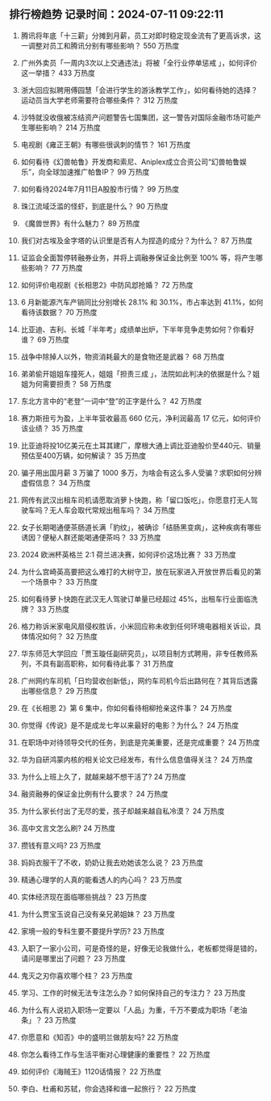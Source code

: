 
## 排行榜趋势 记录时间：2024-07-11 09:22:11
  
  1. 腾讯将年底「十三薪」分摊到月薪，员工对即时稳定现金流有了更高诉求，这一调整对员工和腾讯分别有哪些影响？ 550 万热度
    
  2. 广州外卖员「一周内3次以上交通违法」将被「全行业停单惩戒 」，如何评价这一举措？ 433 万热度
    
  3. 浙大回应拟聘用傅园慧「会进行学生的游泳教学工作」，如何看待她的选择？运动员当大学老师需要符合哪些条件？ 312 万热度
    
  4. 沙特就没收俄被冻结资产问题警告七国集团，这一警告对国际金融市场可能产生哪些影响？ 214 万热度
    
  5. 电视剧《雍正王朝》有哪些很讽刺的情节？ 161 万热度
    
  6. 如何看待《幻兽帕鲁》开发商和索尼、Aniplex成立合资公司“幻兽帕鲁娱乐”，向全球加速推广帕鲁IP？ 99 万热度
    
  7. 如何看待2024年7月11日A股股市行情？ 99 万热度
    
  8. 珠江流域泛滥的怪虾，到底是什么？ 90 万热度
    
  9. 《魔兽世界》有什么魅力？ 89 万热度
    
  10. 我们对古埃及金字塔的认识里是否有人为捏造的成分？为什么？ 87 万热度
    
  11. 证监会全面暂停转融券业务，并将上调融券保证金比例至 100% 等，将产生哪些影响？ 77 万热度
    
  12. 如何评价电视剧《长相思2》中防风邶抢婚？ 72 万热度
    
  13. 6 月新能源汽车产销同比分别增长 28.1% 和 30.1%，市占率达到 41.1%，如何看待该数据？ 70 万热度
    
  14. 比亚迪、吉利、长城「半年考」成绩单出炉，下半年竞争走势如何？你看好谁？ 69 万热度
    
  15. 战争中除掉人以外，物资消耗最大的是食物还是武器？ 68 万热度
    
  16. 弟弟偷开姐姐车撞死人，姐姐「担责三成 」，法院如此判决的依据是什么？姐姐为何需要担责？ 58 万热度
    
  17. 东北方言中的“老登”一词中“登”的正字是什么？ 42 万热度
    
  18. 赛力斯扭亏为盈，上半年营收最高 660 亿元，净利润最高 17 亿元，如何评价该业绩？ 35 万热度
    
  19. 比亚迪将投10亿美元在土耳其建厂，摩根大通上调比亚迪股价至440元、销量预估至400万辆，如何解读？ 35 万热度
    
  20. 骗子用出国月薪 3 万骗了 1000 多万，为啥会有这么多人受骗？求职如何分辨虚假信息？ 34 万热度
    
  21. 网传有武汉出租车司机请愿取消萝卜快跑，称「留口饭吃」，你愿意打无人驾驶车吗？无人车会取代常规出租车吗？ 34 万热度
    
  22. 女子长期喝通便茶肠道长满「豹纹」，被确诊「结肠黑变病」，这种疾病有哪些诱因？便秘人群还能喝通便茶吗？ 33 万热度
    
  23. 2024 欧洲杯英格兰 2:1 荷兰进决赛，如何评价这场比赛？ 33 万热度
    
  24. 为什么宫崎英高要把这么难打的大树守卫，放在玩家进入开放世界后看见的第一个场景中？ 33 万热度
    
  25. 如何看待萝卜快跑在武汉无人驾驶订单量已经超过 45%，出租车行业面临洗牌？ 33 万热度
    
  26. 格力称诉米家电风扇侵权胜诉，小米回应称未收到任何环境电器相关诉讼，具体情况如何？ 32 万热度
    
  27. 华东师范大学回应「贾玉璇任副研究员」，以项目制方式聘用，非专任教师系列，不具有副高职称，如何看待此事？ 31 万热度
    
  28. 广州网约车司机「日均营收创新低」，网约车司机今后出路何在？其背后透露出哪些信息？ 29 万热度
    
  29. 在《长相思 2》第 6 集中，你如何看待相柳抢亲这件事？ 24 万热度
    
  30. 你觉得《传说》是不是成龙七年以来最好的电影？为什么？ 24 万热度
    
  31. 在职场中对待领导交代的任务，到底是完美重要，还是完成重要？ 24 万热度
    
  32. 华为自研鸿蒙内核的相关论文已经发布，有什么信息值得关注？ 24 万热度
    
  33. 为什么上班上久了，就越来越不想干活了? 24 万热度
    
  34. 融资融券的保证金比例有什么要求？ 24 万热度
    
  35. 为什么家长付出了无尽的爱，孩子却越来越自私冷漠？ 24 万热度
    
  36. 高中文言文怎么刷? 24 万热度
    
  37. 攒钱有意义吗? 23 万热度
    
  38. 妈妈衣服干了不收，奶奶让我去劝她该怎么说？ 23 万热度
    
  39. 精通心理学的人真的能看透人的内心吗？ 23 万热度
    
  40. 实体经济现在面临哪些挑战？ 23 万热度
    
  41. 为什么贾宝玉说自己没有亲兄弟姐妹？ 23 万热度
    
  42. 家境一般的专科生要不要提升学历? 23 万热度
    
  43. 入职了一家小公司，可是奇怪的是，好像无论我做什么，老板都觉得是错的，请问是哪里出了问题？ 23 万热度
    
  44. 鬼灭之刃你喜欢哪个柱？ 23 万热度
    
  45. 学习、工作的时候无法专注怎么办？如何保持自己的专注力？ 23 万热度
    
  46. 为什么有人说初入职场一定要以「人品」为重，千万不要成为职场「老油条」？ 23 万热度
    
  47. 你愿意和《知否》中的盛明兰做朋友吗? 22 万热度
    
  48. 你怎么看待工作与生活平衡对心理健康的重要性？ 22 万热度
    
  49. 如何评价《海贼王》1120话情报？ 22 万热度
    
  50. 李白、杜甫和苏轼，你会选择和谁一起旅行？ 22 万热度
    